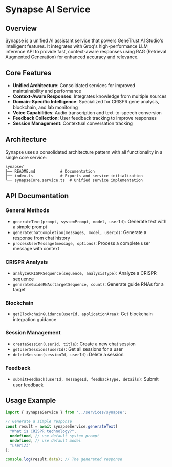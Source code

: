 # Synapse AI Service

## Overview

Synapse is a unified AI assistant service that powers GeneTrust AI Studio's intelligent features. It integrates with Groq's high-performance LLM inference API to provide fast, context-aware responses using RAG (Retrieval Augmented Generation) for enhanced accuracy and relevance.

## Core Features

- **Unified Architecture**: Consolidated services for improved maintainability and performance
- **Context-Aware Responses**: Integrates knowledge from multiple sources
- **Domain-Specific Intelligence**: Specialized for CRISPR gene analysis, blockchain, and lab monitoring
- **Voice Capabilities**: Audio transcription and text-to-speech conversion
- **Feedback Collection**: User feedback tracking to improve responses
- **Session Management**: Contextual conversation tracking

## Architecture

Synapse uses a consolidated architecture pattern with all functionality in a single core service:

```
synapse/
├── README.md           # Documentation
├── index.ts            # Exports and service initialization
└── synapseCore.service.ts  # Unified service implementation
```

## API Documentation

### General Methods

- `generateText(prompt, systemPrompt, model, userId)`: Generate text with a simple prompt
- `generateChatCompletion(messages, model, userId)`: Generate a response from chat history
- `processUserMessage(message, options)`: Process a complete user message with context

### CRISPR Analysis

- `analyzeCRISPRSequence(sequence, analysisType)`: Analyze a CRISPR sequence
- `generateGuideRNAs(targetSequence, count)`: Generate guide RNAs for a target

### Blockchain

- `getBlockchainGuidance(userId, applicationArea)`: Get blockchain integration guidance

### Session Management

- `createSession(userId, title)`: Create a new chat session
- `getUserSessions(userId)`: Get all sessions for a user
- `deleteSession(sessionId, userId)`: Delete a session

### Feedback

- `submitFeedback(userId, messageId, feedbackType, details)`: Submit user feedback

## Usage Example

```typescript
import { synapseService } from '../services/synapse';

// Generate a simple response
const result = await synapseService.generateText(
  "What is CRISPR technology?",
  undefined, // use default system prompt
  undefined, // use default model
  "user123"
);

console.log(result.data); // The generated response
``` 